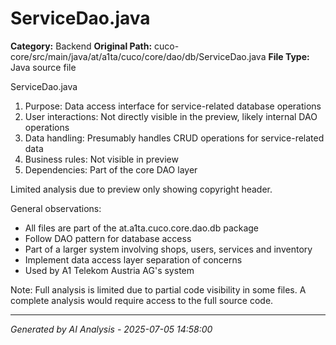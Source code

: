 # ServiceDao.java

**Category:** Backend
**Original Path:** cuco-core/src/main/java/at/a1ta/cuco/core/dao/db/ServiceDao.java
**File Type:** Java source file

ServiceDao.java
1. Purpose: Data access interface for service-related database operations
2. User interactions: Not directly visible in the preview, likely internal DAO operations
3. Data handling: Presumably handles CRUD operations for service-related data
4. Business rules: Not visible in preview
5. Dependencies: Part of the core DAO layer

Limited analysis due to preview only showing copyright header.

General observations:
- All files are part of the at.a1ta.cuco.core.dao.db package
- Follow DAO pattern for database access
- Part of a larger system involving shops, users, services and inventory
- Implement data access layer separation of concerns
- Used by A1 Telekom Austria AG's system

Note: Full analysis is limited due to partial code visibility in some files. A complete analysis would require access to the full source code.

---
*Generated by AI Analysis - 2025-07-05 14:58:00*
